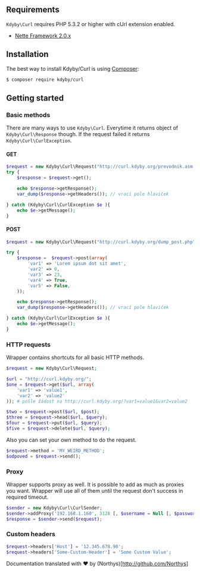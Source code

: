 ## Requirements

`Kdyby\Curl` requires PHP 5.3.2 or higher with cUrl extension enabled.

- [Nette Framework 2.0.x](https://github.com/nette/nette)

## Installation

The best way to install Kdyby/Curl is using [Composer](http://getcomposer.org/):

```sh
$ composer require kdyby/curl
```

## Getting started

### Basic methods

There are many ways to use `Kdyby\Curl`. Everytime it returns object of `Kdyby\Curl\Response` though. If the request failed it returns `Kdyby\Curl\CurlException`.

#### GET

```php
$request = new Kdyby\Curl\Request("http://curl.kdyby.org/prevodnik.asm.zdrojak");
try {
    $response = $request->get();

    echo $response->getResponse();
    var_dump($response->getHeaders()); // vrací pole hlaviček

} catch (Kdyby\Curl\CurlException $e ){
    echo $e->getMessage();
}
```

#### POST
```php
$request = new Kdyby\Curl\Request("http://curl.kdyby.org/dump_post.php");

try {
    $response =  $request->post(array(
        'var1' => 'Lorem ipsum dot sit amet',
        'var2' => 0,
        'var3' => 23,
        'var4' => True,
        'var5' => False,
    ));

    echo $response->getResponse();
    var_dump($response->getHeaders()); // vrací pole hlaviček

} catch (Kdyby\Curl\CurlException $e ){
    echo $e->getMessage();
}
```

### HTTP requests

Wrapper contains shortcuts for all basic HTTP methods.

```php
$request = new Kdyby\Curl\Request;

$url = "http://curl.kdyby.org/";
$one = $request->get($url, array(
    'var1' => 'value1',
    'var2' => 'value2'
)); # pošle žádost na http://curl.kdyby.org/?var1=value1&var2=value2

$two = $request->post($url, $post);
$three = $request->head($url, $query);
$four = $request->put($url, $query);
$five = $request->delete($url, $query);
```

Also you can set your own method to do the request.

```php
$request->method = 'MY_WEIRD_METHOD';
$odpoved = $request->send();
```

### Proxy
Wrapper supports proxy as well. It is possible to add as much as proxies you want. Wrapper will use all of them until the request don't success in required timeout.

```php
$sender = new Kdyby\Curl\CurlSender;
$sender->addProxy('192.168.1.160', 3128 [, $username = Null [, $password = Null [, $timeout = 15]]]);
$response = $sender->send($request);
```

### Custom headers

```php
$request->headers['Host'] = '12.345.678.90';
$request->headers['Some-Custom-Header'] = 'Some Custom Value';
```

Documentation translated with ♥ by (Northys)[http://github.com/Northys]
